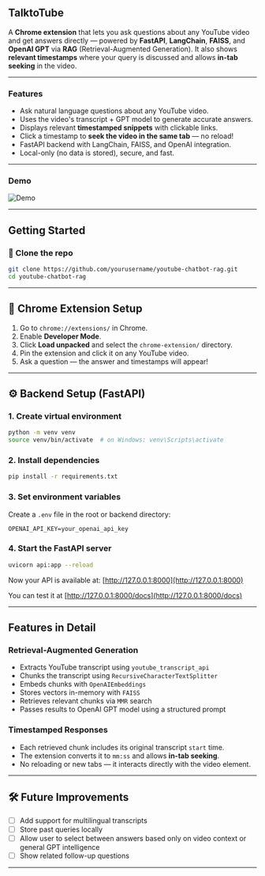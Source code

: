 ## TalktoTube 

A **Chrome extension** that lets you ask questions about any YouTube video and get answers directly — powered by **FastAPI**, **LangChain**, **FAISS**, and **OpenAI GPT** via **RAG** (Retrieval-Augmented Generation).
It also shows **relevant timestamps** where your query is discussed and allows **in-tab seeking** in the video.

---

### Features

* Ask natural language questions about any YouTube video.
* Uses the video's transcript + GPT model to generate accurate answers.
* Displays relevant **timestamped snippets** with clickable links.
* Click a timestamp to **seek the video in the same tab** — no reload!
* FastAPI backend with LangChain, FAISS, and OpenAI integration.
* Local-only (no data is stored), secure, and fast.

---

### Demo

![Demo](https://github.com/vashisthrahul13/TalkToTube/blob/master/Resources/TalktoTube-Demo.gif)

---

## Getting Started

### 🔁 Clone the repo

```bash
git clone https://github.com/yourusername/youtube-chatbot-rag.git
cd youtube-chatbot-rag
```

---

## 🔩 Chrome Extension Setup

1. Go to `chrome://extensions/` in Chrome.
2. Enable **Developer Mode**.
3. Click **Load unpacked** and select the `chrome-extension/` directory.
4. Pin the extension and click it on any YouTube video.
5. Ask a question — the answer and timestamps will appear!

---

## ⚙️ Backend Setup (FastAPI)

### 1. Create virtual environment

```bash
python -m venv venv
source venv/bin/activate  # on Windows: venv\Scripts\activate
```

### 2. Install dependencies

```bash
pip install -r requirements.txt
```

### 3. Set environment variables

Create a `.env` file in the root or backend directory:

```env
OPENAI_API_KEY=your_openai_api_key
```

### 4. Start the FastAPI server

```bash
uvicorn api:app --reload
```

Now your API is available at: [http://127.0.0.1:8000](http://127.0.0.1:8000)

You can test it at [http://127.0.0.1:8000/docs](http://127.0.0.1:8000/docs)

---

## Features in Detail

### Retrieval-Augmented Generation

* Extracts YouTube transcript using `youtube_transcript_api`
* Chunks the transcript using `RecursiveCharacterTextSplitter`
* Embeds chunks with `OpenAIEmbeddings`
* Stores vectors in-memory with `FAISS`
* Retrieves relevant chunks via `MMR` search
* Passes results to OpenAI GPT model using a structured prompt

### Timestamped Responses

* Each retrieved chunk includes its original transcript `start` time.
* The extension converts it to `mm:ss` and allows **in-tab seeking**.
* No reloading or new tabs — it interacts directly with the video element.

---

## 🛠 Future Improvements

* [ ] Add support for multilingual transcripts
* [ ] Store past queries locally
* [ ] Allow user to select between answers based only on video context or general GPT intelligence
* [ ] Show related follow-up questions

---